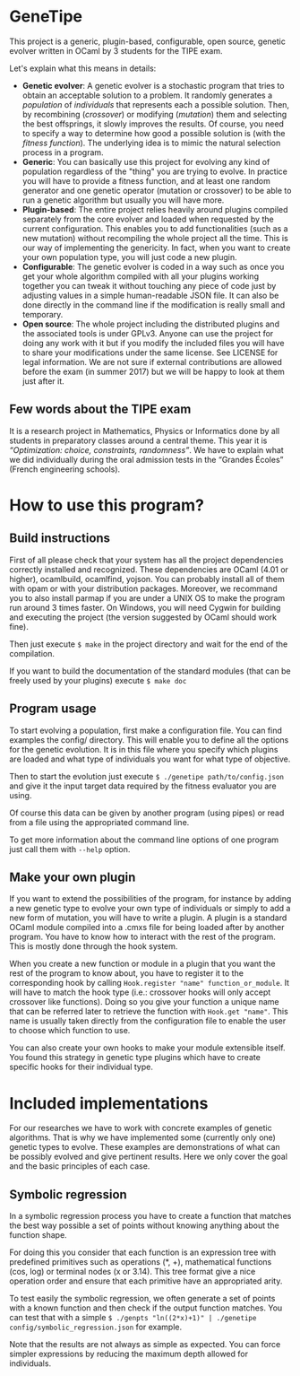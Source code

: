 # GeneTipe
This project is a generic, plugin-based, configurable, open source, genetic evolver written in OCaml by 3 students for the TIPE exam.

Let's explain what this means in details:
* __Genetic evolver__:
A genetic evolver is a stochastic program that tries to obtain an acceptable solution to a problem.
It randomly generates a *population* of *individuals* that represents each a possible solution. Then, by recombining (*crossover*) or modifying (*mutation*) them and selecting the best offsprings, it slowly improves the results.
Of course, you need to specify a way to determine how good a possible solution is (with the *fitness function*). The underlying idea is to mimic the natural selection process in a program.
* __Generic__:
You can basically use this project for evolving any kind of population regardless of the "thing" you are trying to evolve.
In practice you will have to provide a fitness function, and at least one random generator and one genetic operator (mutation or crossover) to be able to run a genetic algorithm but usually you will have more.
* __Plugin-based__:
The entire project relies heavily around plugins compiled separately from the core evolver and loaded when requested by the current configuration.
This enables you to add functionalities (such as a new mutation) without recompiling the whole project all the time.
This is our way of implementing the genericity. In fact, when you want to create your own population type, you will just code a new plugin.
* __Configurable__:
The genetic evolver is coded in a way such as once you get your whole algorithm compiled with all your plugins working together you can tweak it without touching any piece of code just by adjusting values in a simple human-readable JSON file.
It can also be done directly in the command line if the modification is really small and temporary.
* __Open source__:
The whole project including the distributed plugins and the associated tools is under GPLv3.
Anyone can use the project for doing any work with it but if you modify the included files you will have to share your modifications under the same license.
See LICENSE for legal information.
We are not sure if external contributions are allowed before the exam (in summer 2017) but we will be happy to look at them just after it.

## Few words about the TIPE exam
It is a research project in Mathematics, Physics or Informatics done by all students in preparatory classes around a central theme. This year it is *“Optimization: choice, constraints, randomness”*.
We have to explain what we did individually during the oral admission tests in the “Grandes Écoles” (French engineering schools).

# How to use this program?
## Build instructions
First of all please check that your system has all the project dependencies correctly installed and recognized.
These dependencies are OCaml (4.01 or higher), ocamlbuild, ocamlfind, yojson. You can probably install all of them with opam or with your distribution packages. Moreover, we recommand you to also install parmap if you are under a UNIX OS to make the program run around 3 times faster. On Windows, you will need Cygwin for building and executing the project (the version suggested by OCaml should work fine).

Then just execute `$ make` in the project directory and wait for the end of the compilation.

If you want to build the documentation of the standard modules (that can be freely used by your plugins) execute `$ make doc`

## Program usage
To start evolving a population, first make a configuration file. You can find examples the config/ directory.
This will enable you to define all the options for the genetic evolution.
It is in this file where you specify which plugins are loaded and what type of individuals you want for what type of objective.

Then to start the evolution just execute `$ ./genetipe path/to/config.json` and give it the input target data required by the fitness evaluator you are using.

Of course this data can be given by another program (using pipes) or read from a file using the appropriated command line.

To get more information about the command line options of one program just call them with `--help` option.

## Make your own plugin
If you want to extend the possibilities of the program, for instance by adding a new genetic type to evolve your own type of individuals or simply to add a new form of mutation, you will have to write a plugin.
A plugin is a standard OCaml module compiled into a .cmxs file for being loaded after by another program.
You have to know how to interact with the rest of the program. This is mostly done through the hook system.

When you create a new function or module in a plugin that you want the rest of the program to know about, you have to register it to the corresponding hook by calling `Hook.register "name" function_or_module`.
It will have to match the hook type (i.e.: crossover hooks will only accept crossover like functions).
Doing so you give your function a unique name that can be referred later to retrieve the function with `Hook.get "name"`.
This name is usually taken directly from the configuration file to enable the user to choose which function to use.

You can also create your own hooks to make your module extensible itself.
You found this strategy in genetic type plugins which have to create specific hooks for their individual type.

# Included implementations
For our researches we have to work with concrete examples of genetic algorithms.
That is why we have implemented some (currently only one) genetic types to evolve.
These examples are demonstrations of what can be possibly evolved and give pertinent results.
Here we only cover the goal and the basic principles of each case.

## Symbolic regression
In a symbolic regression process you have to create a function that matches the best way possible a set of points without knowing anything about the function shape.

For doing this you consider that each function is an expression tree with predefined primitives such as operations (*, +), mathematical functions (cos, log) or terminal nodes (x or 3.14).
This tree format give a nice operation order and ensure that each primitive have an appropriated arity.

To test easily the symbolic regression, we often generate a set of points with a known function and then check if the output function matches.
You can test that with a simple `$ ./genpts "ln((2*x)+1)" | ./genetipe config/symbolic_regression.json` for example.

Note that the results are not always as simple as expected. You can force simpler expressions by reducing the maximum depth allowed for individuals.
